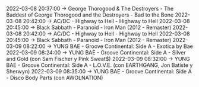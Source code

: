 2022-03-08 20:37:00 -> George Thorogood & The Destroyers - The Baddest of George Thorogood and the Destroyers - Bad to the Bone
2022-03-08 20:42:00 -> AC/DC - Highway to Hell - Highway to Hell
2022-03-08 20:45:00 -> Black Sabbath - Paranoid - Iron Man (2012 - Remaster)
2022-03-08 20:42:00 -> AC/DC - Highway to Hell - Highway to Hell
2022-03-08 20:45:00 -> Black Sabbath - Paranoid - Iron Man (2012 - Remaster)
2022-03-09 08:22:00 -> YUNG BAE - Groove Continental: Side A - Exotica by Bae
2022-03-09 08:24:00 -> YUNG BAE - Groove Continental: Side A - Silver and Gold (con Sam Fischer y Pink Sweat$)
2022-03-09 08:32:00 -> YUNG BAE - Groove Continental: Side A - L.O.V.E. (con EARTHGANG, Jon Batiste y Sherwyn)
2022-03-09 08:35:00 -> YUNG BAE - Groove Continental: Side A - Disco Body Parts (con AWOLNATION)
